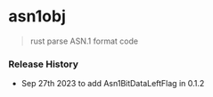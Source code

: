 # asn1obj
> rust parse ASN.1 format code

### Release History
* Sep 27th 2023 to add Asn1BitDataLeftFlag in 0.1.2
